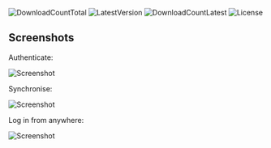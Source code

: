 ![DownloadCountTotal](https://img.shields.io/github/downloads/mylibexport/playnite-mylibexport/total?label=total%20downloads&style=for-the-badge)
![LatestVersion](https://img.shields.io/github/v/tag/mylibexport/playnite-mylibexport?label=Latest%20version&style=for-the-badge)
![DownloadCountLatest](https://img.shields.io/github/downloads/mylibexport/playnite-mylibexport/latest/total?style=for-the-badge)
![License](https://img.shields.io/github/license/mylibexport/playnite-mylibexport?style=for-the-badge)

## Screenshots

Authenticate:

![Screenshot](https://github.com/mylibexport/playnite-mylibexport/raw/main/screenshots/auth.png)

Synchronise:

![Screenshot](https://github.com/mylibexport/playnite-mylibexport/raw/main/screenshots/menu.png)

Log in from anywhere:

![Screenshot](https://github.com/mylibexport/playnite-mylibexport/raw/main/screenshots/app.png)
